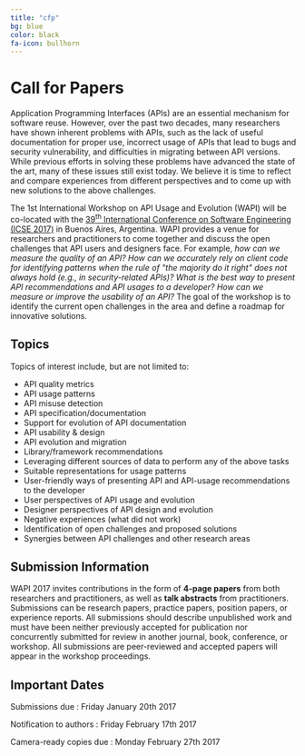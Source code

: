```yaml
---
title: "cfp"
bg: blue
color: black
fa-icon: bullhorn
---
```


# Call for Papers

Application Programming Interfaces (APIs) are an essential mechanism for software reuse. However, over the past two decades, many researchers have shown inherent problems with APIs, such as the lack of useful documentation for proper use, incorrect usage of APIs that lead to bugs and security vulnerability, and difficulties in migrating between API versions. While previous efforts in solving these problems have advanced the state of the art, many of these issues still exist today. We believe it is time to reflect and compare experiences from different perspectives and to come up with new solutions to the above challenges. 

The 1st International Workshop on API Usage and Evolution (WAPI) will be co-located with the [39<sup>th</sup> International Conference on Software Engineering (ICSE 2017)](http://icse2017.gatech.edu/) in Buenos Aires, Argentina. WAPI provides a venue for researchers and practitioners to come together and discuss the open challenges that API users and designers face. For example, *how can we measure the quality of an API? How can we accurately rely on client code for identifying patterns when the rule of "the majority do it right" does not always hold (e.g., in security-related APIs)? What is the best way to present API recommendations and API usages to a developer? How can we measure or improve the usability of an API?* The goal of the workshop is to identify the current open challenges in the area and define a roadmap for innovative solutions.

## Topics

Topics of interest include, but are not limited to:

* API quality metrics
* API usage patterns
* API misuse detection
* API specification/documentation
* Support for evolution of API documentation
* API usability & design
* API evolution and migration
* Library/framework recommendations
* Leveraging different sources of data to perform any of the above tasks
* Suitable representations for usage patterns
* User-friendly ways of presenting API and API-usage recommendations to the developer
* User perspectives of API usage and evolution
* Designer perspectives of API design and evolution
* Negative experiences (what did not work)
* Identification of open challenges and proposed solutions
* Synergies between API challenges and other research areas  

## Submission Information

WAPI 2017 invites contributions in the form of **4-page papers** from both researchers and practitioners, as well as **talk abstracts** from practitioners. Submissions can be research papers, practice papers, position papers, or experience reports. All submissions should describe unpublished work and must have been neither previously accepted for publication nor concurrently submitted for review in another journal, book, conference, or workshop. All submissions are peer-reviewed and accepted papers will appear in the workshop proceedings.

## Important Dates

Submissions due
: Friday January 20th 2017

Notification to authors
: Friday February 17th 2017

Camera-ready copies due
: Monday February 27th 2017
